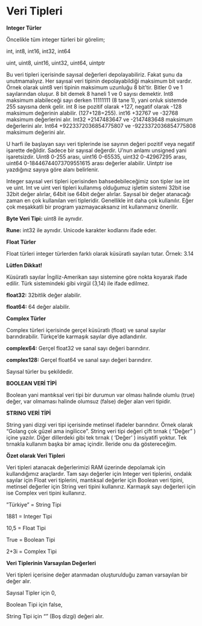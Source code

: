 # Veri Tipleri

**Integer Türler**

Öncelikle tüm integer türleri bir görelim;

int, int8, int16, int32, int64

uint, uint8, uint16, uint32, uint64, uintptr

Bu veri tipleri içerisinde sayısal değerleri depolayabiliriz. Fakat şunu da unutmamalıyız. Her sayısal veri tipinin depolayabildiği maksimum bit vardır. Örnek olarak uint8 veri tipinin maksimum uzunluğu 8 bit’tir. Bitler 0 ve 1 sayılarından oluşur. 8 bit demek 8 haneli 1 ve 0 sayısı demektir. Int8 maksimum alabileceği sayı derken 11111111 (8 tane 1), yani onluk sistemde 255 sayısına denk gelir. int 8 ise pozitif olarak +127, negatif olarak -128 maksimum değerinin alabilir. (127+128=255). int16 +32767 ve -32768 maksimum değerlerini alır. Int32 +2147483647 ve -2147483648 maksimum değerlerini alır. Int64 +9223372036854775807 ve -9223372036854775808 maksimum değerini alır.

U harfi ile başlayan sayı veri tiplerinde ise sayının değeri pozitif veya negatif işarette değildir. Sadece bir sayısal değerdir. U’nun anlamı unsigned yani işaretsizdir. Uint8 0-255 arası, uint16 0-65535, uint32 0-42967295 arası, uint64 0-18446744073709551615 arası değerler alabilir. Uintptr ise yazdığınız sayıya göre alanı belirlenir.

Integer sayısal veri tipleri içerisinden bahsedebileceğimiz son tipler ise int ve uint. Int ve uint veri tipleri kullanmış olduğumuz işletim sistemi 32bit ise 32bit değer alırlar, 64bit ise 64bit değer alırlar. Sayısal bir değer atanacağı zaman en çok kullanılan veri tipleridir. Genellikle int daha çok kullanılır. Eğer çok meşakkatli bir program yazmayacaksanız int kullanmanız önerilir.

**Byte Veri Tipi:** uint8 ile aynıdır.

**Rune:** int32 ile aynıdır. Unicode karakter kodlarını ifade eder.

**Float Türler**

Float türleri integer türlerden farklı olarak küsüratlı sayıları tutar. Örnek: 3.14

**Lütfen Dikkat!**

Küsüratlı sayılar İngiliz-Amerikan sayı sistemine göre nokta koyarak ifade edilir. Türk sistemindeki gibi virgül (3,14) ile ifade edilmez.

**float32:** 32bitlik değer alabilir.

**float64:** 64 değer alabilir.

**Complex Türler**

Complex türleri içerisinde gerçel küsüratlı (float) ve sanal sayılar barındırabilir. Türkçe’de karmaşık sayılar diye adlandırılır.

**complex64:** Gerçel float32 ve sanal sayı değeri barındırır.

**complex128:** Gerçel float64 ve sanal sayı değeri barındırır.

Sayısal türler bu şekildedir.

**BOOLEAN VERİ TİPİ**

Boolean yani mantıksal veri tipi bir durumun var olması halinde olumlu (true) değer, var olmaması halinde olumsuz (false) değer alan veri tipidir.

**STRING VERİ TİPİ**

String yani dizgi veri tipi içerisinde metinsel ifadeler barındırır. Örnek olarak “Golang çok güzel ama ingilicce”. String veri tipi değeri çift tırnak ( “Değer” ) içine yazılır. Diğer dillerdeki gibi tek tırnak ( ‘Değer’ ) insiyatifi yoktur. Tek tırnakla kullanım başka bir amaç içindir. İleride onu da göstereceğim.

**Özet olarak Veri Tipleri**

Veri tipleri atanacak değerlerimizi RAM üzerinde depolamak için kullandığımız araçlardır. Tam sayı değerler için Integer veri tiplerini, ondalık sayılar için Float veri tiplerini, mantıksal değerler için Boolean veri tipini, metinsel değerler için String veri tipini kullanırız. Karmaşık sayı değerleri için ise Complex veri tipini kullanırız.

”Türkiye” = String Tipi

1881 = Integer Tipi

10,5 = Float Tipi

True = Boolean Tipi

2+3i = Complex Tipi

**Veri Tiplerinin Varsayılan Değerleri**

Veri tipleri içerisine değer atanmadan oluşturulduğu zaman varsayılan bir değer alır.

Sayısal Tipler için 0,

Boolean Tipi için false,

String Tipi için “” (Boş dizgi) değeri alır.
